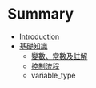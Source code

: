 # Summary

* [Introduction](README.md)
* [基礎知識](ch1/ch1.md)
   * [變數、常數及註解](ch1/variable.md)
   * [控制流程](ch1/control_flow.md)
   * variable_type

